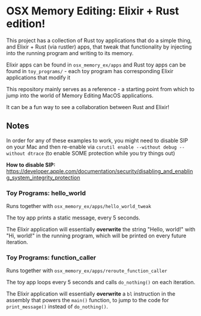 # OSX Memory Editing: Elixir + Rust edition!

This project has a collection of Rust toy applications that do a simple thing, and Elixir + Rust (via rustler) apps, that tweak that functionality by injecting into the running program and writing to its memory.

Elixir apps can be found in `osx_memory_ex/apps` and Rust toy apps can be found in `toy_programs/` - each toy program has corresponding Elixir applications that modify it

This repository mainly serves as a reference - a starting point from which to jump into the world of Memory Editing MacOS applications.

It can be a fun way to see a collaboration between Rust and Elixir!

## Notes

In order for any of these examples to work, you might need to disable SIP on your Mac and then re-enable via `csrutil enable --without debug --without dtrace` (to enable SOME protection while you try things out)

**How to disable SIP:**
https://developer.apple.com/documentation/security/disabling_and_enabling_system_integrity_protection

### Toy Programs: hello_world

Runs together with `osx_memory_ex/apps/hello_world_tweak` 

The toy app prints a static message, every 5 seconds.

The Elixir application will essentially **overwrite** the string "Hello, world!" with "Hi, world!" in the running program, which will be printed on every future iteration.

### Toy Programs: function_caller

Runs together with `osx_memory_ex/apps/reroute_function_caller` 

The toy app loops every 5 seconds and calls `do_nothing()` on each iteration.

The Elixir application will essentially **overwrite** a `bl` instruction in the assembly that powers the `main()` function, to jump to the code for `print_message()` instead of `do_nothing()`.